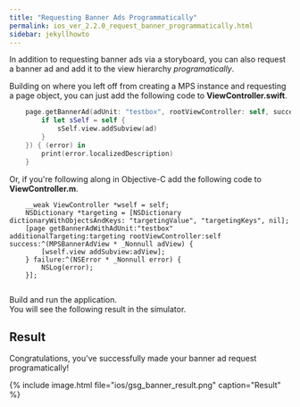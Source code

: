 ```yaml
---
title: "Requesting Banner Ads Programmatically"
permalink: ios_ver_2.2.0_request_banner_programmatically.html
sidebar: jekyllhowto
---
```


In addition to requesting banner ads via a storyboard, you can also request a banner ad and add it to the view hierarchy *programatically*.  

Building on where you left off from creating a MPS instance and requesting a page object, you can just add the following code to **ViewController.swift**.

```swift
    page.getBannerAd(adUnit: "testbox", rootViewController: self, success: { [weak self] (ad) in
        if let sSelf = self {
            sSelf.view.addSubview(ad)
        }
    }) { (error) in
        print(error.localizedDescription)
    }

```

Or, if you're following along in Objective-C add the following code to **ViewController.m**.

```objc
    __weak ViewController *wself = self;
    NSDictionary *targeting = [NSDictionary dictionaryWithObjectsAndKeys: "targetingValue", "targetingKeys", nil];
    [page getBannerAdWithAdUnit:"testbox" additionalTargeting:targeting rootViewController:self success:^(MPSBannerAdView * _Nonnull adView) {
        [wself.view addSubview:adView];
    } failure:^(NSError * _Nonnull error) {
        NSLog(error);
    }];
    
```

Build and run the application.  
You will see the following result in the simulator. 

## Result
Congratulations, you've successfully made your banner ad request programatically! 

{% include image.html file="ios/gsg_banner_result.png" caption="Result" %}
